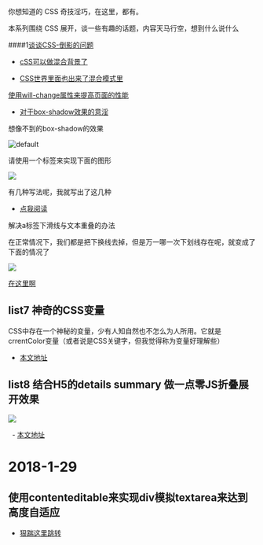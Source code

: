 
你想知道的 CSS 奇技淫巧，在这里，都有。

本系列围绕 CSS 展开，谈一些有趣的话题，内容天马行空，想到什么说什么



####1[谈谈CSS-倒影的问题](https://github.com/Luotianyi1205/CSS-/issues/1) 




-  [cSS可以做混合背景了](https://github.com/Luotianyi1205/CSS-/issues/2) 


- [CSS世界里面也出来了混合模式里](https://github.com/Luotianyi1205/CSS-/issues/2) 



[使用will-change属性来提高页面的性能](https://github.com/Luotianyi1205/CSS-/issues/3) 





- [对于box-shadow效果的意淫](https://github.com/Luotianyi1205/CSS-/issues/4)

想像不到的box-shadow的效果


![default](https://user-images.githubusercontent.com/28778154/34472497-b3c86740-ef9e-11e7-9948-6166b3b9994b.PNG)



请使用一个标签来实现下面的图形


![](https://user-images.githubusercontent.com/28778154/34475193-a403fd26-efc4-11e7-809e-eb8853067666.png)

有几种写法呢，我就写出了这几种

- [点我阅读](https://github.com/Luotianyi1205/CSS-/issues/5)




解决a标签下滑线与文本重叠的办法

在正常情况下，我们都是把下换线去掉，但是万一哪一次下划线存在呢，就变成了下面的情况了

![](https://user-images.githubusercontent.com/28778154/34751112-b0131c88-f5e5-11e7-88e0-a8bc28baba67.png)



[在这里啊](https://github.com/Luotianyi1205/CSS-/issues/6)
 
 ## list7 神奇的CSS变量
 CSS中存在一个神秘的变量，少有人知自然也不怎么为人所用。它就是crrentColor变量（或者说是CSS关键字，但我觉得称为变量好理解些）
 
 
- [本文地址](https://github.com/Luotianyi1205/CSS-/issues/7)
   
   
  
 ## list8 结合H5的details summary 做一点零JS折叠展开效果
   ![](https://user-images.githubusercontent.com/28778154/34979638-dc23696c-fadc-11e7-8ded-448b5e335816.png)
 
   - [本文地址](https://github.com/Luotianyi1205/CSS-/issues/8)

 # 2018-1-29 
 ## 使用contenteditable来实现div模拟textarea来达到高度自适应
  - [狠踹这里跳转](https://github.com/Luotianyi1205/CSS-/issues/9)
 
